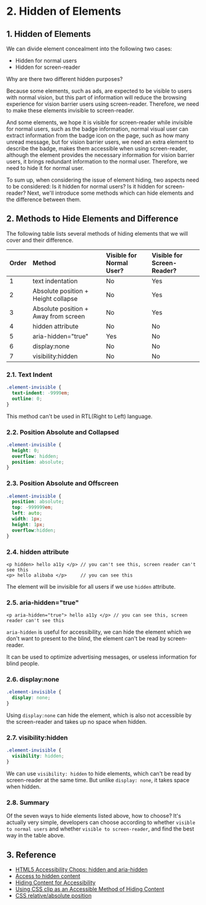 # 2. Hidden of Elements

## 1. Hidden of Elements

We can divide element concealment into the following two cases:

* Hidden for normal users
* Hidden for screen-reader

Why are there two different hidden purposes?

Because some elements, such as ads, are expected to be visible to users with normal vision, but this part of information will reduce the browsing experience for vision barrier users using screen-reader. Therefore, we need to make these elements invisible to screen-reader.

And some elements, we hope it is visible for screen-reader while invisible for normal users, such as the badge information, normal visual user can extract information from the badge icon on the page, such as how many unread message, but for vision barrier users, we need an extra element to describe the badge, makes them accessible when using screen-reader, although the element provides the necessary information for vision barrier users, it brings redundant information to the normal user. Therefore, we need to hide it for normal user.

To sum up, when considering the issue of element hiding, two aspects need to be considered: Is it hidden for normal users? Is it hidden for screen-reader? Next, we'll introduce some methods which can hide elements and the difference between them.

## 2. Methods to Hide Elements and Difference

The following table lists several methods of hiding elements that we will cover and their difference.

| Order | Method | Visible for Normal User? | Visible for Screen-Reader? |
| :--- | :--- | :--- | :--- |
| 1 | text indentation | No | Yes |
| 2 | Absolute position + Height collapse | No | Yes |
| 3 | Absolute position + Away from screen | No | Yes |
| 4 | hidden attribute | No | No |
| 5 | aria-hidden="true" | Yes | No |
| 6 | display:none | No | No |
| 7 | visibility:hidden | No | No |

### 2.1. Text Indent

```css
.element-invisible {
  text-indent: -9999em;
  outline: 0;
}
```

This method can't be used in RTL\(Right to Left\) language.

### 2.2. Position Absolute and Collapsed

```css
.element-invisible {
  height: 0;
  overflow: hidden;
  position: absolute;
}
```

### 2.3. Position Absolute and Offscreen

```css
.element-invisible {
  position: absolute;
  top: -999999em;
  left: auto;
  width: 1px;
  height: 1px;
  overflow:hidden;
}
```

### 2.4. hidden attribute

```markup
<p hidden> hello a11y </p> // you can't see this, screen reader can't see this 
<p> hello alibaba </p>     // you can see this
```

The element will be invisible for all users if we use `hidden` attribute.

### 2.5. aria-hidden="true"

```markup
<p aria-hidden="true"> hello a11y </p> // you can see this, screen reader can't see this
```

`aria-hidden` is useful for accessibility, we can hide the element which we don't want to present to the blind, the element can't be read by screen-reader.

It can be used to optimize advertising messages, or useless information for blind people.

### 2.6. display:none

```css
.element-invisible {
  display: none;
}
```

Using `display:none` can hide the element, which is also not accessible by the screen-reader and takes up no space when hidden.

### 2.7. visibility:hidden

```css
.element-invisible {
  visibility: hidden;
}
```

We can use `visibility: hidden` to hide elements, which can't be read by screen-reader at the same time. But unlike `display: none`, it takes space when hidden.

### 2.8. Summary

Of the seven ways to hide elements listed above, how to choose? It's actually very simple, developers can choose according to whether `visible to normal users` and whether `visible to screen-reader`, and find the best way in the table above.

## 3. Reference

* [HTML5 Accessibility Chops: hidden and aria-hidden](https://developer.paciellogroup.com/blog/2012/05/html5-accessibility-chops-hidden-and-aria-hidden/)
* [Access to hidden content](https://blog.csdn.net/yc123h/article/details/51337398)
* [Hiding Content for Accessibility](https://snook.ca/archives/html_and_css/hiding-content-for-accessibility)
* [Using CSS clip as an Accessible Method of Hiding Content](http://adaptivethemes.com/using-css-clip-as-an-accessible-method-of-hiding-content)
* [CSS relative/absolute position](https://www.zhangxinxu.com/wordpress/2011/03/css-相对绝对relativeabsolute定位系列（三）/)

